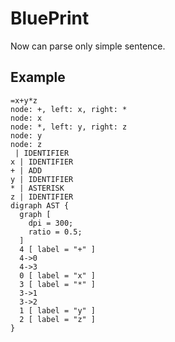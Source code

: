 # BluePrint

Now can parse only simple sentence.

## Example

```
=x+y*z
node: +, left: x, right: *
node: x
node: *, left: y, right: z
node: y
node: z
 | IDENTIFIER
x | IDENTIFIER
+ | ADD
y | IDENTIFIER
* | ASTERISK
z | IDENTIFIER
digraph AST {
  graph [
    dpi = 300;
    ratio = 0.5;
  ]
  4 [ label = "+" ]
  4->0
  4->3
  0 [ label = "x" ]
  3 [ label = "*" ]
  3->1
  3->2
  1 [ label = "y" ]
  2 [ label = "z" ]
}
```